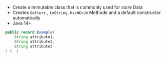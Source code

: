 - Create a Immutable class that is commonly used for store Data
- Creates `Getters` , `toString`, `hashCode` Methods and a default constructor automatically
- Java 14+

```java
public record Example(  
	String attribute1,  
	String attribute2,  
	String attribute3 
) {  }
```
